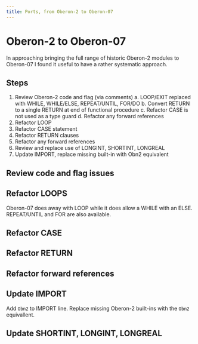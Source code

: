 ```yaml
---
title: Ports, from Oberon-2 to Oberon-07
---
```


Oberon-2 to Oberon-07
=====================

In approaching bringing the full range of historic Oberon-2 modules
to Oberon-07 I found it useful to have a rather systematic approach.

Steps
-----

1. Review Oberon-2 code and flag (via comments)
    a. LOOP/EXIT replaced with WHILE, WHILE/ELSE, REPEAT/UNTIL, FOR/DO
    b. Convert RETURN to a single RETURN at end of functional procedure
    c. Refactor CASE is not used as a type guard
    d. Refactor any forward references
2. Refactor LOOP 
3. Refactor CASE statement
4. Refactor RETURN clauses
5. Refactor any forward references
6. Review and replace use of LONGINT, SHORTINT, LONGREAL
7. Update IMPORT, replace missing built-in with Obn2 equivalent


Review code and flag issues
---------------------------

Refactor LOOPS
--------------

Oberon-07 does away with LOOP while it does allow a WHILE with
an ELSE.  REPEAT/UNTIL and FOR are also available.

Refactor CASE
-------------

Refactor RETURN
---------------

Refactor forward references
---------------------------

Update IMPORT
-------------

Add `Obn2` to IMPORT line.  Replace missing Oberon-2 built-ins with
the `Obn2` equivallent.

Update SHORTINT, LONGINT, LONGREAL
----------------------------------



